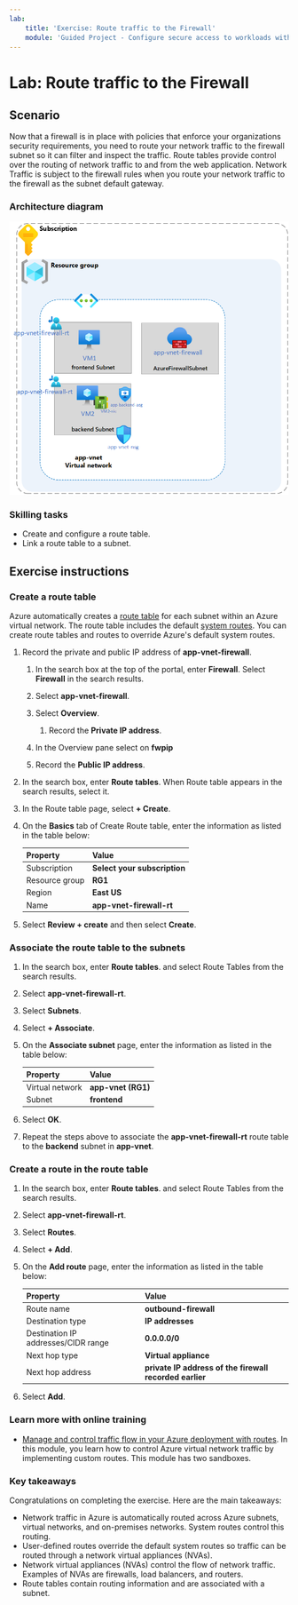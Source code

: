 ```yaml
---
lab:
    title: 'Exercise: Route traffic to the Firewall'
    module: 'Guided Project - Configure secure access to workloads with Azure virtual networking services'
---
```


# Lab: Route traffic to the Firewall

## Scenario

Now that a firewall is in place with policies that enforce your organizations security requirements, you need to route your network traffic to the firewall subnet so it can filter and inspect the traffic. Route tables provide control over the routing of network traffic to and from the web application. Network Traffic is subject to the firewall rules when you route your network traffic to the firewall as the subnet default gateway.

### Architecture diagram

![Diagram that shows one virtual network with a firewall and route table.](../Media/task-3.png)

### Skilling tasks

- Create and configure a route table.
- Link a route table to a subnet.
  
## Exercise instructions

### Create a route table

Azure automatically creates a [route table](https://learn.microsoft.com/azure/virtual-network/virtual-networks-udr-overview) for each subnet within an Azure virtual network. The route table includes the default [system  routes](https://learn.microsoft.com/azure/virtual-network/virtual-networks-udr-overview#system-routes). You can create route tables and routes to override Azure's default system routes.

1. Record the private and public IP address of **app-vnet-firewall**.

    1. In the search box at the top of the portal, enter **Firewall**. Select **Firewall** in the search results.

    1. Select **app-vnet-firewall**.

    1. Select **Overview**.

        1. Record the **Private IP address**.

    1. In the Overview pane select on **fwpip**

    1. Record the **Public IP address**.

1. In the search box, enter **Route tables**. When Route table appears in the search results, select it.

1. In the Route table page, select **+ Create**.

1. On the **Basics** tab of Create Route table, enter the information as listed in the table below:

    | Property       | Value                        |
    | :------------- | :--------------------------- |
    | Subscription   | **Select your subscription** |
    | Resource group | **RG1**                      |
    | Region         | **East US**                  |
    | Name           | **app-vnet-firewall-rt**     |

1. Select **Review + create** and then select **Create**.

### Associate the route table to the subnets

1. In the search box, enter **Route tables**. and select Route Tables from the search results.

1. Select **app-vnet-firewall-rt**.

1. Select **Subnets**.

1. Select **+ Associate**.

1. On the **Associate subnet** page, enter the information as listed in the table below:

    | Property        | Value              |
    | :-------------- | :----------------- |
    | Virtual network | **app-vnet (RG1)** |
    | Subnet          | **frontend**       |

1. Select **OK**.

1. Repeat the steps above to associate the **app-vnet-firewall-rt** route table to the **backend** subnet in **app-vnet**.

### Create a route in the route table

1. In the search box, enter **Route tables**. and select Route Tables from the search results.

1. Select **app-vnet-firewall-rt**.

1. Select **Routes**.

1. Select **+ Add**.

1. On the **Add route** page, enter the information as listed in the table below:

    | Property                            | Value                                                   |
    | :---------------------------------- | :------------------------------------------------------ |
    | Route name                          | **outbound-firewall**                                   |
    | Destination type                    | **IP addresses**                                        |
    | Destination IP addresses/CIDR range | **0.0.0.0/0**                                           |
    | Next hop type                       | **Virtual appliance**                                   |
    | Next hop address                    | **private IP address of the firewall recorded earlier** |

1. Select **Add**.

### Learn more with online training

+ [Manage and control traffic flow in your Azure deployment with routes](https://learn.microsoft.com/training/modules/control-network-traffic-flow-with-routes/). In this module, you learn how to control Azure virtual network traffic by implementing custom routes. This module has two sandboxes. 

### Key takeaways

Congratulations on completing the exercise. Here are the main takeaways:

+ Network traffic in Azure is automatically routed across Azure subnets, virtual networks, and on-premises networks. System routes control this routing.
+ User-defined routes override the default system routes so traffic can be routed through a network virtual appliances (NVAs). 
+ Network virtual appliances (NVAs) control the flow of network traffic. Examples of NVAs are firewalls, load balancers, and routers.
+ Route tables contain routing information and are associated with a subnet. 
